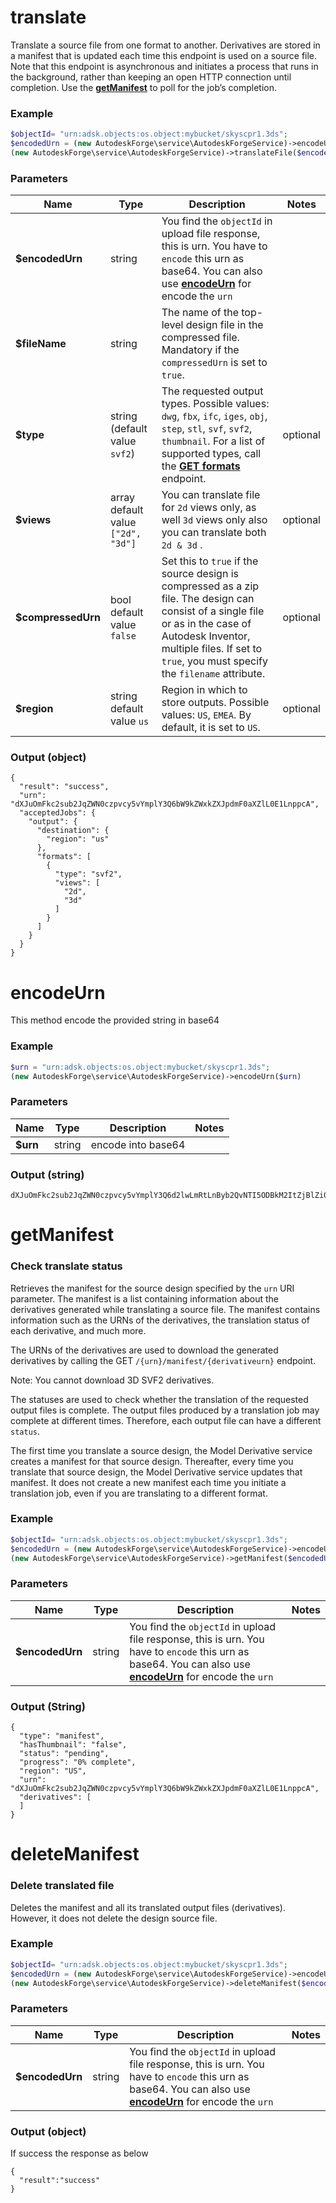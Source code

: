 # **translate**

Translate a source file from one format to another. Derivatives are stored in a manifest that is updated each time this endpoint is used on a source file. Note that this endpoint is asynchronous and initiates a process that runs in the background, rather than keeping an open HTTP connection until completion. Use the [**getManifest**](#getmanifest) to poll for the job’s completion.


### Example
```php
$objectId= "urn:adsk.objects:os.object:mybucket/skyscpr1.3ds";
$encodedUrn = (new AutodeskForge\service\AutodeskForgeService)->encodeUrn($objectId)
(new AutodeskForge\service\AutodeskForgeService)->translateFile($encodedUrn, $fileName, $type = 'svf2', $views = ["2d", "3d"], $compressedUrn = false, $region = 'us')

```

### Parameters
| Name               | Type                                    | Description                                                                                                                                                                                                                                                                                     | Notes    |
|--------------------|-----------------------------------------|-------------------------------------------------------------------------------------------------------------------------------------------------------------------------------------------------------------------------------------------------------------------------------------------------|----------|
| **$encodedUrn**    | string                                  | You find the `objectId` in upload file response, this is urn. You have to `encode` this urn as base64. You can also use [**encodeUrn**](#encodeUrn) for encode the `urn`                                                                                                                        |          |
| **$fileName**      | string                                  | The name of the top-level design file in the compressed file. Mandatory if the `compressedUrn` is set to `true`.                                                                                                                                                                                |          |
| **$type**          | string <br/>(default value `svf2`)      | The requested output types. Possible values: `dwg`, `fbx`, `ifc`, `iges`, `obj`, `step`, `stl`, `svf`, `svf2`, `thumbnail`. For a list of supported types, call the [**GET formats**](https://aps.autodesk.com/en/docs/model-derivative/v2/reference/http/informational/formats-GET/) endpoint. | optional |
| **$views**         | array<br/> default value `["2d", "3d"]` | You can translate file for `2d` views only, as well `3d` views only also you can translate both `2d & 3d` .                                                                                                                                                                                     | optional |
| **$compressedUrn** | bool<br/> default value `false`         | Set this to `true` if the source design is compressed as a zip file. The design can consist of a single file or as in the case of Autodesk Inventor, multiple files. If set to `true`, you must specify the `filename` attribute.                                                               | optional |
| **$region**        | string <br/> default value `us`         | Region in which to store outputs. Possible values: `US`, `EMEA`. By default, it is set to `US`.                                                                                                                                                                                                 | optional |

### Output (object)

```
{
  "result": "success",
  "urn": "dXJuOmFkc2sub2JqZWN0czpvcy5vYmplY3Q6bW9kZWxkZXJpdmF0aXZlL0E1LnppcA",
  "acceptedJobs": {
    "output": {
      "destination": {
        "region": "us"
      },
      "formats": [
        {
          "type": "svf2",
          "views": [
            "2d",
            "3d"
          ]
        }
      ]
    }
  }
}
```


# **encodeUrn** 

This method encode the provided string in base64 


### Example
```php
$urn = "urn:adsk.objects:os.object:mybucket/skyscpr1.3ds";
(new AutodeskForge\service\AutodeskForgeService)->encodeUrn($urn)

```

### Parameters
| Name     | Type   | Description        | Notes |
|----------|--------|--------------------|-------|
| **$urn** | string | encode into base64 |       |


### Output (string)

```
dXJuOmFkc2sub2JqZWN0czpvcy5vYmplY3Q6d2lwLmRtLnByb2QvNTI5ODBkM2ItZjBlZi00ZGU1LTkwMmQtNjZkNDU2OTViNGVmLnJ2dA
```

# **getManifest**
### Check translate status
Retrieves the manifest for the source design specified by the `urn` URI parameter. The manifest is a list containing information about the derivatives generated while translating a source file. The manifest contains information such as the URNs of the derivatives, the translation status of each derivative, and much more.

The URNs of the derivatives are used to download the generated derivatives by calling the GET ``/{urn}/manifest/{derivativeurn}`` endpoint.

Note: You cannot download 3D SVF2 derivatives.

The statuses are used to check whether the translation of the requested output files is complete. The output files produced by a translation job may complete at different times. Therefore, each output file can have a different `status`.

The first time you translate a source design, the Model Derivative service creates a manifest for that source design. Thereafter, every time you translate that source design, the Model Derivative service updates that manifest. It does not create a new manifest each time you initiate a translation job, even if you are translating to a different format.


### Example
```php
$objectId= "urn:adsk.objects:os.object:mybucket/skyscpr1.3ds";
$encodedUrn = (new AutodeskForge\service\AutodeskForgeService)->encodeUrn($objectId)
(new AutodeskForge\service\AutodeskForgeService)->getManifest($encodedUrn)

```

### Parameters

 | Name            | Type   | Description | Notes |
|-----------------|--------|--|-------|
| **$encodedUrn** | string | You find the `objectId` in upload file response, this is urn. You have to `encode` this urn as base64. You can also use [**encodeUrn**](#encodeUrn) for encode the `urn` |       |

### Output (String)

```
{
  "type": "manifest",
  "hasThumbnail": "false",
  "status": "pending",
  "progress": "0% complete",
  "region": "US",
  "urn": "dXJuOmFkc2sub2JqZWN0czpvcy5vYmplY3Q6bW9kZWxkZXJpdmF0aXZlL0E1LnppcA",
  "derivatives": [
  ]
}
```

# **deleteManifest**
### Delete translated file

Deletes the manifest and all its translated output files (derivatives). However, it does not delete the design source file.

### Example
```php
$objectId= "urn:adsk.objects:os.object:mybucket/skyscpr1.3ds";
$encodedUrn = (new AutodeskForge\service\AutodeskForgeService)->encodeUrn($objectId)
(new AutodeskForge\service\AutodeskForgeService)->deleteManifest($encodedUrn)

```

### Parameters

| Name            | Type   | Description | Notes |
|-----------------|--------|--|-------|
| **$encodedUrn** | string | You find the `objectId` in upload file response, this is urn. You have to `encode` this urn as base64. You can also use [**encodeUrn**](#encodeUrn) for encode the `urn` |       |

### Output (object)
If success the response as below
```
{
  "result":"success"
}
```
